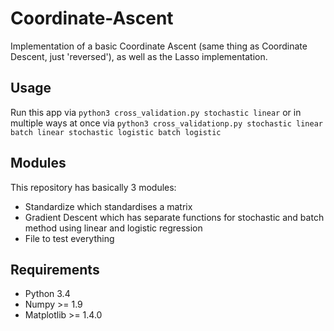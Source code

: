 Coordinate-Ascent
=================
Implementation of a basic Coordinate Ascent (same thing as Coordinate Descent, just 'reversed'), as well as the Lasso implementation.

## Usage
Run this app via `python3 cross_validation.py stochastic linear` or in multiple ways at once via 
`python3 cross_validationp.py stochastic linear batch linear stochastic logistic batch logistic `

## Modules
This repository has basically 3 modules:

* Standardize which standardises a matrix
* Gradient Descent which has separate functions for stochastic and batch method using linear and logistic regression
* File to test everything

## Requirements

* Python 3.4
* Numpy >= 1.9
* Matplotlib >= 1.4.0
